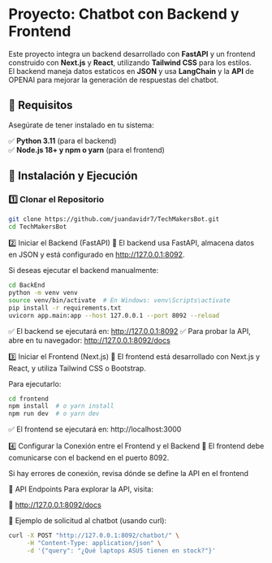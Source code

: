 # Proyecto: Chatbot con Backend y Frontend

Este proyecto integra un backend desarrollado con **FastAPI** y un frontend construido con **Next.js** y **React**, utilizando **Tailwind CSS** para los estilos.  
El backend maneja datos estaticos en **JSON** y usa **LangChain** y la **API** de OPENAI para mejorar la generación de respuestas del chatbot.

## 📌 Requisitos

Asegúrate de tener instalado en tu sistema:

✅ **Python 3.11** (para el backend)  
✅ **Node.js 18+ y npm o yarn** (para el frontend)

## 🚀 Instalación y Ejecución

### 1️⃣ Clonar el Repositorio

```sh
git clone https://github.com/juandavidr7/TechMakersBot.git
cd TechMakersBot

```

2️⃣ Iniciar el Backend (FastAPI)
📌 El backend usa FastAPI, almacena datos en JSON y está configurado en http://127.0.0.1:8092.

Si deseas ejecutar el backend manualmente:

```sh
cd BackEnd
python -m venv venv
source venv/bin/activate  # En Windows: venv\Scripts\activate
pip install -r requirements.txt
uvicorn app.main:app --host 127.0.0.1 --port 8092 --reload
```
✅ El backend se ejecutará en: http://127.0.0.1:8092
✅ Para probar la API, abre en tu navegador: http://127.0.0.1:8092/docs

3️⃣ Iniciar el Frontend (Next.js)
📌 El frontend está desarrollado con Next.js y React, y utiliza Tailwind CSS o Bootstrap.

Para ejecutarlo:
```sh
cd frontend
npm install  # o yarn install
npm run dev  # o yarn dev
```
✅ El frontend se ejecutará en: http://localhost:3000

4️⃣ Configurar la Conexión entre el Frontend y el Backend
📌 El frontend debe comunicarse con el backend en el puerto 8092.

Si hay errores de conexión, revisa dónde se define la API en el frontend 

📌 API Endpoints
Para explorar la API, visita:

🔹 http://127.0.0.1:8092/docs

🔹 Ejemplo de solicitud al chatbot (usando curl):
```sh
curl -X POST "http://127.0.0.1:8092/chatbot/" \
     -H "Content-Type: application/json" \
     -d '{"query": "¿Qué laptops ASUS tienen en stock?"}'

```

